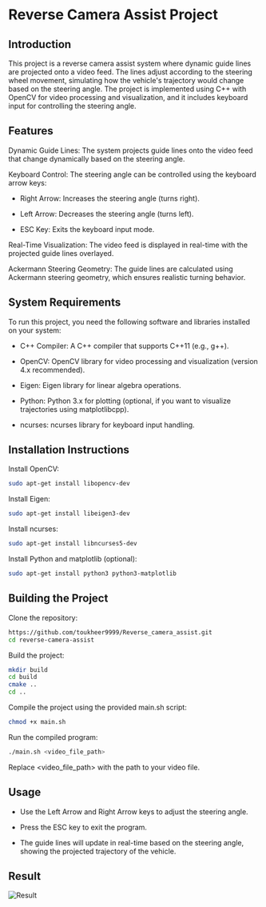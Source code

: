 # Reverse Camera Assist Project

## Introduction
This project is a reverse camera assist system where dynamic guide lines are projected onto a video feed. The lines adjust according to the steering wheel movement, simulating how the vehicle's trajectory would change based on the steering angle. The project is implemented using C++ with OpenCV for video processing and visualization, and it includes keyboard input for controlling the steering angle.

## Features
Dynamic Guide Lines: The system projects guide lines onto the video feed that change dynamically based on the steering angle.

Keyboard Control: The steering angle can be controlled using the keyboard arrow keys:

- Right Arrow: Increases the steering angle (turns right).

- Left Arrow: Decreases the steering angle (turns left).

- ESC Key: Exits the keyboard input mode.

Real-Time Visualization: The video feed is displayed in real-time with the projected guide lines overlayed.

Ackermann Steering Geometry: The guide lines are calculated using Ackermann steering geometry, which ensures realistic turning behavior.

## System Requirements

To run this project, you need the following software and libraries installed on your system:

- C++ Compiler: A C++ compiler that supports C++11 (e.g., g++).

- OpenCV: OpenCV library for video processing and visualization (version 4.x recommended).

- Eigen: Eigen library for linear algebra operations.

- Python: Python 3.x for plotting (optional, if you want to visualize trajectories using matplotlibcpp).

- ncurses: ncurses library for keyboard input handling.

## Installation Instructions

Install OpenCV:
```bash
sudo apt-get install libopencv-dev
```

Install Eigen:
```bash
sudo apt-get install libeigen3-dev
```

Install ncurses:
```bash
sudo apt-get install libncurses5-dev
```
    
Install Python and matplotlib (optional):
```bash
sudo apt-get install python3 python3-matplotlib
```
    
## Building the Project

Clone the repository:
```bash
https://github.com/toukheer9999/Reverse_camera_assist.git
cd reverse-camera-assist
```
    
Build the project:
```bash
mkdir build
cd build
cmake ..
cd ..
```
    
Compile the project using the provided main.sh script:
```bash
chmod +x main.sh
```
   
Run the compiled program:
```bash
./main.sh <video_file_path>
```
Replace <video_file_path> with the path to your video file.


## Usage

- Use the Left Arrow and Right Arrow keys to adjust the steering angle.

- Press the ESC key to exit the program.

- The guide lines will update in real-time based on the steering angle, showing the projected trajectory of the vehicle.
    
## Result

![Result](./videos/result.gif)


